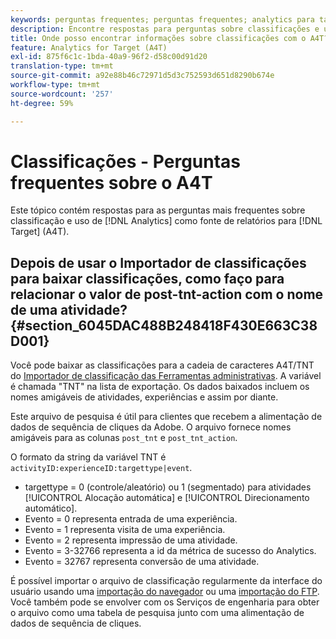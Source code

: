 ```yaml
---
keywords: perguntas frequentes; perguntas frequentes; analytics para target; a4T; classificações; classificação; importador de classificações; post-tnt-action
description: Encontre respostas para perguntas sobre classificações e uso do Analytics para  [!DNL Target] (A4T). A4T lets you use Analytics reporting for [!DNL Target] atividades.
title: Onde posso encontrar informações sobre classificações com o A4T?
feature: Analytics for Target (A4T)
exl-id: 875f6c1c-1bda-40a9-96f2-d58c00d91d20
translation-type: tm+mt
source-git-commit: a92e88b46c72971d5d3c752593d651d8290b674e
workflow-type: tm+mt
source-wordcount: '257'
ht-degree: 59%

---
```


# Classificações - Perguntas frequentes sobre o A4T

Este tópico contém respostas para as perguntas mais frequentes sobre classificação e uso de [!DNL Analytics] como fonte de relatórios para [!DNL Target] (A4T).

## Depois de usar o Importador de classificações para baixar classificações, como faço para relacionar o valor de post-tnt-action com o nome de uma atividade? {#section_6045DAC488B248418F430E663C38D001}

Você pode baixar as classificações para a cadeia de caracteres A4T/TNT do [Importador de classificação das Ferramentas administrativas](https://experienceleague.adobe.com/docs/analytics/components/classifications/classifications-importer/c-working-with-saint.html). A variável é chamada &quot;TNT&quot; na lista de exportação. Os dados baixados incluem os nomes amigáveis de atividades, experiências e assim por diante.

Este arquivo de pesquisa é útil para clientes que recebem a alimentação de dados de sequência de cliques da Adobe. O arquivo fornece nomes amigáveis para as colunas `post_tnt` e `post_tnt_action`.

O formato da string da variável TNT é `activityID:experienceID:targettype|event`.

* targettype = 0 (controle/aleatório) ou 1 (segmentado) para atividades [!UICONTROL Alocação automática] e [!UICONTROL Direcionamento automático].
* Evento = 0 representa entrada de uma experiência.
* Evento = 1 representa visita de uma experiência.
* Evento = 2 representa impressão de uma atividade.
* Evento = 3-32766 representa a id da métrica de sucesso do Analytics.
* Evento = 32767 representa conversão de uma atividade.

É possível importar o arquivo de classificação regularmente da interface do usuário usando uma [importação do navegador](https://docs.adobe.com/help/en/analytics/components/classifications/classifications-importer/browser-import.html) ou uma [importação do FTP](https://docs.adobe.com/help/en/analytics/components/classifications/classifications-importer/import-file.html). Você também pode se envolver com os Serviços de engenharia para obter o arquivo como uma tabela de pesquisa junto com uma alimentação de dados de sequência de cliques.
